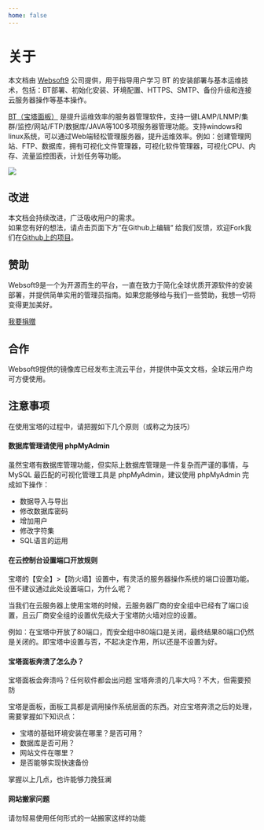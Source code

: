 ```yaml
---
home: false
---
```


# 关于

本文档由 [Websoft9](https://www.websoft9.com/) 公司提供，用于指导用户学习 BT 的安装部署与基本运维技术，包括：BT部署、初始化安装、环境配置、HTTPS、SMTP、备份升级和连接云服务器操作等基本操作。

[BT（宝塔面板）](https:/www.bt.cn) 是提升运维效率的服务器管理软件，支持一键LAMP/LNMP/集群/监控/网站/FTP/数据库/JAVA等100多项服务器管理功能。支持windows和linux系统，可以通过Web端轻松管理服务器，提升运维效率。例如：创建管理网站、FTP、数据库，拥有可视化文件管理器，可视化软件管理器，可视化CPU、内存、流量监控图表，计划任务等功能。

![](http://libs.websoft9.com/Websoft9/DocsPicture/zh/btlinux/bt-linux_pc.png)

## 改进

本文档会持续改进，广泛吸收用户的需求。  
如果您有好的想法，请点击页面下方”在Github上编辑“ 给我们反馈，欢迎Fork我们在[Github上的项目](https://github.com/Websoft9/ansible-bt)。

## 赞助

Websoft9是一个为开源而生的平台，一直在致力于简化全球优质开源软件的安装部署，并提供简单实用的管理员指南。如果您能够给与我们一些赞助，我想一切将变得更加美好。  

[我要捐赠](https://www.websoft9.com/aboutus/donate)

## 合作

Websoft9提供的镜像库已经发布主流云平台，并提供中英文文档，全球云用户均可方便使用。 

## 注意事项

在使用宝塔的过程中，请把握如下几个原则（或称之为技巧）

#### 数据库管理请使用 phpMyAdmin

虽然宝塔有数据库管理功能，但实际上数据库管理是一件复杂而严谨的事情，与 MySQL 最匹配的可视化管理工具是 phpMyAdmin，建议使用 phpMyAdmin 完成如下操作：

*   数据导入与导出
*   修改数据库密码
*   增加用户
*   修改字符集
*   SQL语言的运用

#### 在云控制台设置端口开放规则

宝塔的【安全】>【防火墙】设置中，有灵活的服务器操作系统的端口设置功能。但不建议通过此处设置端口，为什么呢？  

当我们在云服务器上使用宝塔的时候，云服务器厂商的安全组中已经有了端口设置，且云厂商安全组的设置优先级大于宝塔防火墙对应的设置。

例如：在宝塔中开放了80端口，而安全组中80端口是关闭，最终结果80端口仍然是关闭的。即宝塔中设置与否，不起决定作用，所以还是不设置为好。

#### 宝塔面板奔溃了怎么办？

宝塔面板会奔溃吗？任何软件都会出问题
宝塔奔溃的几率大吗？不大，但需要预防

宝塔是面板，面板工具都是调用操作系统层面的东西。对应宝塔奔溃之后的处理，需要掌握如下知识点：

*   宝塔的基础环境安装在哪里？是否可用？
*   数据库是否可用？
*   网站文件在哪里？
*   是否能够实现快速备份

掌握以上几点，也许能够力挽狂澜

#### 网站搬家问题

请勿轻易使用任何形式的一站搬家这样的功能

